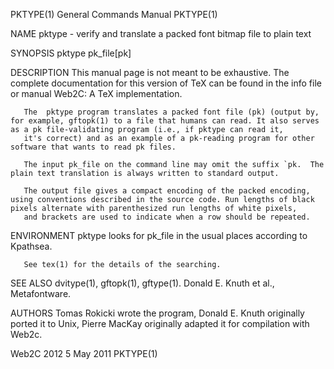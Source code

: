 PKTYPE(1)                                                                                  General Commands Manual                                                                                  PKTYPE(1)



NAME
       pktype - verify and translate a packed font bitmap file to plain text

SYNOPSIS
       pktype pk_file[pk]

DESCRIPTION
       This manual page is not meant to be exhaustive.  The complete documentation for this version of TeX can be found in the info file or manual Web2C: A TeX implementation.

       The  pktype program translates a packed font file (pk) (output by, for example, gftopk(1) to a file that humans can read. It also serves as a pk file-validating program (i.e., if pktype can read it,
       it's correct) and as an example of a pk-reading program for other software that wants to read pk files.

       The input pk_file on the command line may omit the suffix `pk.  The plain text translation is always written to standard output.

       The output file gives a compact encoding of the packed encoding, using conventions described in the source code. Run lengths of black pixels alternate with parenthesized run lengths of white pixels,
       and brackets are used to indicate when a row should be repeated.

ENVIRONMENT
       pktype looks for pk_file in the usual places according to Kpathsea.

       See tex(1) for the details of the searching.

SEE ALSO
       dvitype(1), gftopk(1), gftype(1).
       Donald E. Knuth et al., Metafontware.

AUTHORS
       Tomas Rokicki wrote the program, Donald E. Knuth originally ported it to Unix, Pierre MacKay originally adapted it for compilation with Web2c.



Web2C 2012                                                                                        5 May 2011                                                                                        PKTYPE(1)
